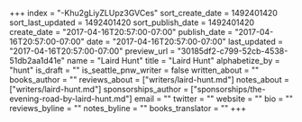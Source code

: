 +++
index = "-Khu2gLiyZLUpz3GVCes"
sort_create_date = 1492401420
sort_last_updated = 1492401420
sort_publish_date = 1492401420
create_date = "2017-04-16T20:57:00-07:00"
publish_date = "2017-04-16T20:57:00-07:00"
date = "2017-04-16T20:57:00-07:00"
last_updated = "2017-04-16T20:57:00-07:00"
preview_url = "30185df2-c799-52cb-4538-51db2aa1d41e"
name = "Laird Hunt"
title = "Laird Hunt"
alphabetize_by = "hunt"
is_draft = ""
is_seattle_pnw_writer = false
written_about = ""
books_author = ""
reviews_about = ["writers/laird-hunt.md"]
notes_about = ["writers/laird-hunt.md"]
sponsorships_author = ["sponsorships/the-evening-road-by-laird-hunt.md"]
email = ""
twitter = ""
website = ""
bio = ""
reviews_byline = ""
notes_byline = ""
books_translator = ""
+++
